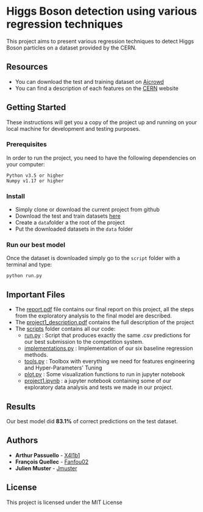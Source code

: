 # Higgs Boson detection using various regression techniques

This project aims to present various regression techniques to detect Higgs Boson particles on a dataset provided by the CERN.

## Resources

* You can download the test and training dataset on [Aicrowd](https://www.aicrowd.com/challenges/epfl-machine-learning-higgs-2019)
* You can find a description of each features on the [CERN](http://opendata.cern.ch/record/328) website

## Getting Started

These instructions will get you a copy of the project up and running on your local machine for development and testing purposes.

### Prerequisites

In order to run the project, you need to have the following dependencies on your computer:

```
Python v3.5 or higher
Numpy v1.17 or higher
```

### Install

* Simply clone or download the current project from github
* Download the test and train datasets [here](https://www.aicrowd.com/challenges/epfl-machine-learning-higgs-2019)
* Create a `data`folder a the root of the project
* Put the downloaded datasets in the `data` folder

### Run our best model

Once the dataset is downloaded simply go to the `script` folder with a terminal and type:
```
python run.py
```

## Important Files

- The [report.pdf](report.pdf) file contains our final report on this project, all the steps from the exploratory analysis to the final model are described.
- The [project1_description.pdf](project1_description.pdf) contains the full description of the project
- The [scripts](scripts) folder contains all our code:
  - [run.py](scripts/run.py) : Script that produces exactly the same .csv predictions for our best submission to the competition system.
  - [implementations.py](scripts/implementations.py) : Implementation of our six baseline regression methods.
  - [tools.py](scripts/tools.py) : Toolbox with everything we need for features engineering and Hyper-Parameters' Tuning
  - [plot.py](scripts/plot.py) : Some visualization functions to run in jupyter notebook
  - [project1.ipynb](scripts/project1.ipynb) : a jupyter notebook containing some of our exploratory data analysis and tests we made in our project.

## Results

Our best model did **83.1%** of correct predictions on the test dataset.


## Authors

* **Arthur Passuello** - [X4l1b1](https://github.com/X4l1b1)
* **François Quellec** - [Fanfou02](https://github.com/Fanfou02)
* **Julien Muster** - [Jmuster](https://github.com/Jmuster)

## License

This project is licensed under the MIT License
